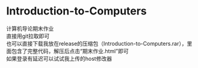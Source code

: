 # Introduction-to-Computers
计算机导论期末作业  
直接用git拉取即可  
也可以直接下载我放在release的压缩包（Introduction-to-Computers.rar），里面包含了完整代码，解压后点击“期末作业.html”即可  
如果登录有延迟可以试试我上传的host修改器  
